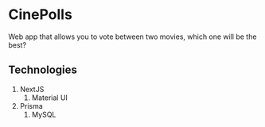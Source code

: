 # CinePolls

Web app that allows you to vote between two movies, which one will be the best?

## Technologies

1. NextJS
    1. Material UI
2. Prisma
    1. MySQL
